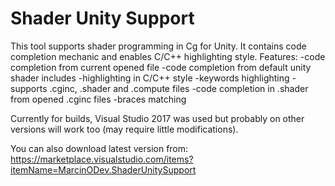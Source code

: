 # Shader Unity Support
This tool supports shader programming in Cg for Unity. It contains code completion mechanic and enables C/C++ highlighting style.
Features:
-code completion from current opened file
-code completion from default unity shader includes
-highlighting in C/C++ style
-keywords highlighting
-supports .cginc, .shader and .compute files
-code completion in .shader from opened .cginc files
-braces matching

Currently for builds, Visual Studio 2017 was used but probably on other versions will work too (may require little modifications).

You can also download latest version from: https://marketplace.visualstudio.com/items?itemName=MarcinODev.ShaderUnitySupport
